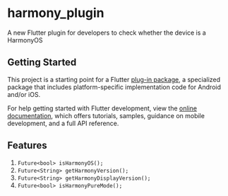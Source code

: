# harmony_plugin

A new Flutter plugin for developers to check whether the device is a HarmonyOS

## Getting Started

This project is a starting point for a Flutter
[plug-in package](https://flutter.dev/developing-packages/),
a specialized package that includes platform-specific implementation code for
Android and/or iOS.

For help getting started with Flutter development, view the
[online documentation](https://flutter.dev/docs), which offers tutorials,
samples, guidance on mobile development, and a full API reference.

## Features

1. `Future<bool> isHarmonyOS();`
2. `Future<String> getHarmonyVersion();`
3. `Future<String> getHarmonyDisplayVersion();`
4. `Future<bool> isHarmonyPureMode();`